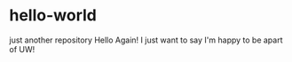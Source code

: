 # hello-world
just another repository
Hello Again! I just want to say I'm happy to be apart of UW! 
